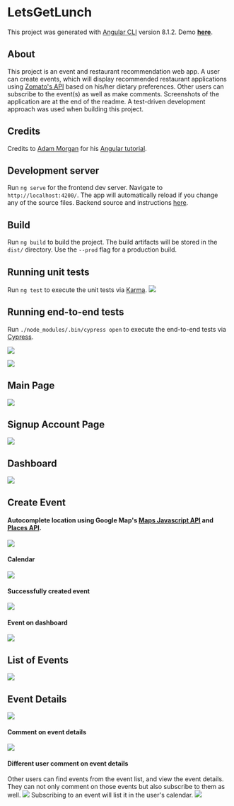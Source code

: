 # LetsGetLunch

This project was generated with [Angular CLI](https://github.com/angular/angular-cli) version 8.1.2. Demo <strong>[here](https://lets-get-lunch-fe-wt854.herokuapp.com/)</strong>.

## About
This project is an event and restaurant recommendation web app. A user can create events, which will display recommended restaurant applications using [Zomato's API](https://developers.zomato.com/api) based on his/her dietary preferences. Other users can subscribe to the event(s) as well as make comments. Screenshots of the application are at the end of the readme. A test-driven development approach was used when building this project. 

## Credits
Credits to [Adam Morgan](https://github.com/atom-morgan) for his [Angular tutorial](https://github.com/theangulartutorial). 

## Development server

Run `ng serve` for the frontend dev server. Navigate to `http://localhost:4200/`. The app will automatically reload if you change any of the source files. Backend source and instructions [here](https://github.com/theangulartutorial/lets-get-lunch-api).

## Build

Run `ng build` to build the project. The build artifacts will be stored in the `dist/` directory. Use the `--prod` flag for a production build.

## Running unit tests

Run `ng test` to execute the unit tests via [Karma](https://karma-runner.github.io).
![](images/karma.png)


## Running end-to-end tests

Run `./node_modules/.bin/cypress open` to execute the end-to-end tests via [Cypress](https://www.cypress.io/).

![](images/cypress-main.png)

![](images/cypress-login.png)

## Main Page
![](images/mainpage.png)

## Signup Account Page
![](images/signup.png)

## Dashboard
![](images/dashboard.png)

## Create Event
#### Autocomplete location using Google Map's [Maps Javascript API](https://developers.google.com/maps/documentation/javascript/) and [Places API](https://developers.google.com/places/web-service/intro). 
![](images/event-autocomplete.png)

#### Calendar
![](images/event-calender.png)

#### Successfully created event
![](images/event-created.png)

#### Event on dashboard
![](images/event-on-dashboard.png)

## List of Events
![](images/event-list.png)

## Event Details
![](images/event-details.png)

#### Comment on event details
![](images/event-comment-1.png)

#### Different user comment on event details
Other users can find events from the event list, and view the event details. They can not only comment on those events but also subscribe to them as well. 
![](images/event-comment-2.png)
Subscribing to an event will list it in the user's calendar. 
![](images/subscribe-event.png)
